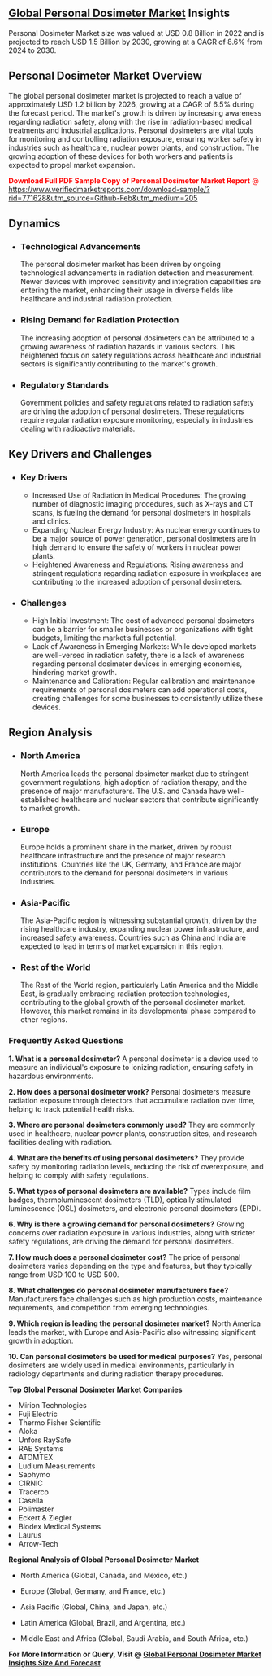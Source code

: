 <h2><a href="https://www.verifiedmarketreports.com/download-sample/?rid=771628&amp;utm_source=Github&amp;utm_medium=205" target="_blank">Global Personal Dosimeter Market</a> Insights</h2><p>Personal Dosimeter Market size was valued at USD 0.8 Billion in 2022 and is projected to reach USD 1.5 Billion by 2030, growing at a CAGR of 8.6% from 2024 to 2030.</p><p> <h2>Personal Dosimeter Market Overview</h2> <p>The global personal dosimeter market is projected to reach a value of approximately USD 1.2 billion by 2026, growing at a CAGR of 6.5% during the forecast period. The market's growth is driven by increasing awareness regarding radiation safety, along with the rise in radiation-based medical treatments and industrial applications. Personal dosimeters are vital tools for monitoring and controlling radiation exposure, ensuring worker safety in industries such as healthcare, nuclear power plants, and construction. The growing adoption of these devices for both workers and patients is expected to propel market expansion.</p> <p><p><span class=""><span style="color: #ff0000;"><strong>Download Full PDF Sample Copy of Personal Dosimeter Market Report</strong> @ </span><a href="https://www.verifiedmarketreports.com/download-sample/?rid=771628&amp;utm_source=Github-Feb&amp;utm_medium=205" target="_blank">https://www.verifiedmarketreports.com/download-sample/?rid=771628&amp;utm_source=Github-Feb&amp;utm_medium=205</a></span></p></p> <h2>Dynamics</h2> <ul> <li><h3>Technological Advancements</h3> The personal dosimeter market has been driven by ongoing technological advancements in radiation detection and measurement. Newer devices with improved sensitivity and integration capabilities are entering the market, enhancing their usage in diverse fields like healthcare and industrial radiation protection.</li> <li><h3>Rising Demand for Radiation Protection</h3> The increasing adoption of personal dosimeters can be attributed to a growing awareness of radiation hazards in various sectors. This heightened focus on safety regulations across healthcare and industrial sectors is significantly contributing to the market's growth.</li> <li><h3>Regulatory Standards</h3> Government policies and safety regulations related to radiation safety are driving the adoption of personal dosimeters. These regulations require regular radiation exposure monitoring, especially in industries dealing with radioactive materials.</li> </ul> <h2>Key Drivers and Challenges</h2> <ul> <li><h3>Key Drivers</h3> <ul> <li>Increased Use of Radiation in Medical Procedures: The growing number of diagnostic imaging procedures, such as X-rays and CT scans, is fueling the demand for personal dosimeters in hospitals and clinics.</li> <li>Expanding Nuclear Energy Industry: As nuclear energy continues to be a major source of power generation, personal dosimeters are in high demand to ensure the safety of workers in nuclear power plants.</li> <li>Heightened Awareness and Regulations: Rising awareness and stringent regulations regarding radiation exposure in workplaces are contributing to the increased adoption of personal dosimeters.</li> </ul> </li> <li><h3>Challenges</h3> <ul> <li>High Initial Investment: The cost of advanced personal dosimeters can be a barrier for smaller businesses or organizations with tight budgets, limiting the market’s full potential.</li> <li>Lack of Awareness in Emerging Markets: While developed markets are well-versed in radiation safety, there is a lack of awareness regarding personal dosimeter devices in emerging economies, hindering market growth.</li> <li>Maintenance and Calibration: Regular calibration and maintenance requirements of personal dosimeters can add operational costs, creating challenges for some businesses to consistently utilize these devices.</li> </ul> </li> </ul> <h2>Region Analysis</h2> <ul> <li><h3>North America</h3> North America leads the personal dosimeter market due to stringent government regulations, high adoption of radiation therapy, and the presence of major manufacturers. The U.S. and Canada have well-established healthcare and nuclear sectors that contribute significantly to market growth.</li> <li><h3>Europe</h3> Europe holds a prominent share in the market, driven by robust healthcare infrastructure and the presence of major research institutions. Countries like the UK, Germany, and France are major contributors to the demand for personal dosimeters in various industries.</li> <li><h3>Asia-Pacific</h3> The Asia-Pacific region is witnessing substantial growth, driven by the rising healthcare industry, expanding nuclear power infrastructure, and increased safety awareness. Countries such as China and India are expected to lead in terms of market expansion in this region.</li> <li><h3>Rest of the World</h3> The Rest of the World region, particularly Latin America and the Middle East, is gradually embracing radiation protection technologies, contributing to the global growth of the personal dosimeter market. However, this market remains in its developmental phase compared to other regions.</li> </ul> <h3>Frequently Asked Questions</h3> <p><b>1. What is a personal dosimeter?</b> A personal dosimeter is a device used to measure an individual's exposure to ionizing radiation, ensuring safety in hazardous environments.</p> <p><b>2. How does a personal dosimeter work?</b> Personal dosimeters measure radiation exposure through detectors that accumulate radiation over time, helping to track potential health risks.</p> <p><b>3. Where are personal dosimeters commonly used?</b> They are commonly used in healthcare, nuclear power plants, construction sites, and research facilities dealing with radiation.</p> <p><b>4. What are the benefits of using personal dosimeters?</b> They provide safety by monitoring radiation levels, reducing the risk of overexposure, and helping to comply with safety regulations.</p> <p><b>5. What types of personal dosimeters are available?</b> Types include film badges, thermoluminescent dosimeters (TLD), optically stimulated luminescence (OSL) dosimeters, and electronic personal dosimeters (EPD).</p> <p><b>6. Why is there a growing demand for personal dosimeters?</b> Growing concerns over radiation exposure in various industries, along with stricter safety regulations, are driving the demand for personal dosimeters.</p> <p><b>7. How much does a personal dosimeter cost?</b> The price of personal dosimeters varies depending on the type and features, but they typically range from USD 100 to USD 500.</p> <p><b>8. What challenges do personal dosimeter manufacturers face?</b> Manufacturers face challenges such as high production costs, maintenance requirements, and competition from emerging technologies.</p> <p><b>9. Which region is leading the personal dosimeter market?</b> North America leads the market, with Europe and Asia-Pacific also witnessing significant growth in adoption.</p> <p><b>10. Can personal dosimeters be used for medical purposes?</b> Yes, personal dosimeters are widely used in medical environments, particularly in radiology departments and during radiation therapy procedures.</p> </p><p><strong>Top Global Personal Dosimeter Market Companies</strong></p><div data-test-id=""><p><li>Mirion Technologies</li><li> Fuji Electric</li><li> Thermo Fisher Scientific</li><li> Aloka</li><li> Unfors RaySafe</li><li> RAE Systems</li><li> ATOMTEX</li><li> Ludlum Measurements</li><li> Saphymo</li><li> CIRNIC</li><li> Tracerco</li><li> Casella</li><li> Polimaster</li><li> Eckert & Ziegler</li><li> Biodex Medical Systems</li><li> Laurus</li><li> Arrow-Tech</li></p><div><strong>Regional Analysis of&nbsp;Global Personal Dosimeter Market</strong></div><ul><li dir="ltr"><p dir="ltr">North America&nbsp;(Global, Canada, and Mexico, etc.)</p></li><li dir="ltr"><p dir="ltr">Europe (Global, Germany, and France, etc.)</p></li><li dir="ltr"><p dir="ltr">Asia Pacific&nbsp;(Global, China, and Japan, etc.)</p></li><li dir="ltr"><p dir="ltr">Latin America&nbsp;(Global, Brazil, and Argentina, etc.)</p></li><li dir="ltr">Middle East and Africa&nbsp;(Global, Saudi Arabia, and South Africa, etc.)</li></ul><p><strong>For More Information or Query, Visit @&nbsp;</strong><strong><a href="https://www.verifiedmarketreports.com/product/personal-dosimeter-market/?utm_source=Github&amp;utm_medium=205" target="_blank">Global Personal Dosimeter Market Insights Size And Forecast</a></strong></p></div>
